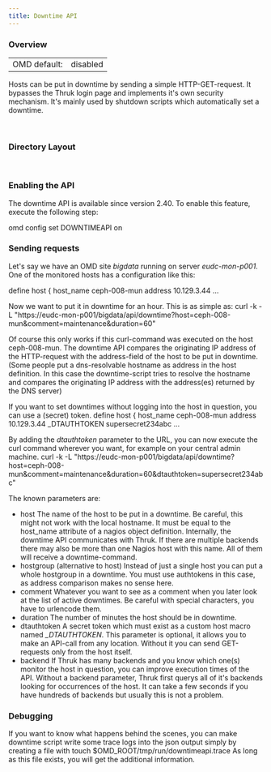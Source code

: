 ```yaml
---
title: Downtime API
---
```

<style>
  thead th:empty {
    border: thin solid red !important;
    display: none;
  }
</style>
### Overview

|||
|---|---|
|OMD default:|disabled|

Hosts can be put in downtime by sending a simple HTTP-GET-request. It bypasses the Thruk login page and implements it's own security mechanism. It's mainly used by shutdown scripts which automatically set a downtime.

&#x205F;
### Directory Layout


&#x205F;

### Enabling the API

The downtime API is available since version 2.40. To enable this feature, execute the following step:

omd config set DOWNTIMEAPI on

### Sending requests

Let's say we have an OMD site *bigdata* running on server *eudc-mon-p001*. One of the monitored hosts has a configuration like this:

define host {
  host_name   ceph-008-mun
  address     10.129.3.44
  ...

Now we want to put it in downtime for an hour. This is as simple as:
curl -k -L "https://eudc-mon-p001/bigdata/api/downtime?host=ceph-008-mun&comment=maintenance&duration=60"

Of course this only works if this curl-command was executed on the host ceph-008-mun. The downtime API compares the originating IP address of the HTTP-request with the address-field of the host to be put in downtime. (Some people put a dns-resolvable hostname as address in the host definition. In this case the downtime-script tries to resolve the hostname and compares the originating IP address with the address(es) returned by the DNS server)

If you want to set downtimes without logging into the host in question, you can use a (secret) token.
define host {
  host_name   ceph-008-mun
  address     10.129.3.44
  _DTAUTHTOKEN   supersecret234abc
  ...

By adding the *dtauthtoken* parameter to the URL, you can now execute the curl command wherever you want, for example on your central admin machine.
curl -k -L "https://eudc-mon-p001/bigdata/api/downtime?host=ceph-008-mun&comment=maintenance&duration=60&dtauthtoken=supersecret234abc"

The known parameters are:

* host
  The name of the host to be put in a downtime. Be careful, this might not work with the local hostname. It must be equal to the host_name attribute of a nagios object definition.
  Internally, the downtime API communicates with Thruk. If there are multiple backends there may also be more than one Nagios host with this name. All of them will receive a downtime-command.
* hostgroup (alternative to host)
  Instead of just a single host you can put a whole hostgroup in a downtime. You must use authtokens in this case, as address comparison makes no sense here.
* comment
  Whatever you want to see as a comment when you later look at the list of active downtimes. Be careful with special characters, you have to urlencode them.
* duration
  The number of minutes the host should be in downtime.
* dtauthtoken
  A secret token which must exist as a custom host macro named *_DTAUTHTOKEN*. This parameter is optional, it allows you to make an API-call from any location. Without it you can send GET-requests only from the host itself.
* backend
  If Thruk has many backends and you know which one(s) monitor the host in question, you can improve execution times of the API. Without a backend parameter, Thruk first querys all of it's backends looking for occurrences of the host. It can take a few seconds if you have hundreds of backends but usually this is not a problem.

### Debugging

If you want to know what happens behind the scenes, you can make downtime script write some trace logs into the json output simply by creating a file with
touch $OMD_ROOT/tmp/run/downtimeapi.trace
As long as this file exists, you will get the additional information.
